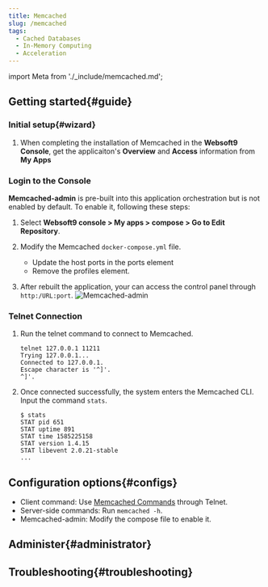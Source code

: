```yaml
---
title: Memcached
slug: /memcached
tags:
  - Cached Databases
  - In-Memory Computing
  - Acceleration
---
```


import Meta from './_include/memcached.md';

<Meta name="meta" />

## Getting started{#guide}

### Initial setup{#wizard}

1. When completing the installation of Memcached in the **Websoft9 Console**, get the applicaiton's **Overview** and **Access** information from **My Apps**  

### Login to the Console

**Memcached-admin** is pre-built into this application orchestration but is not enabled by default. To enable it, following these steps:

1. Select **Websoft9 console > My apps > compose > Go to Edit Repository**.

2. Modify the Memcached `docker-compose.yml` file.

   - Update the host ports in the ports element
   - Remove the profiles element.

3. After rebuilt the application, your can access the control panel through `http:/URL:port`.
  ![Memcached-admin](./assets/memcached-gui-websoft9.png)

### Telnet Connection

1. Run the telnet command to connect to Memcached.

   ```
   telnet 127.0.0.1 11211
   Trying 127.0.0.1...
   Connected to 127.0.0.1.
   Escape character is '^]'.
   ^]'.
   ```

3. Once connected successfully, the system enters the Memcached CLI. Input the command `stats`.

   ```
   $ stats
   STAT pid 651
   STAT uptime 891
   STAT time 1585225158
   STAT version 1.4.15
   STAT libevent 2.0.21-stable
   ...
   ```

## Configuration options{#configs}

- Client command: Use [Memcached Commands](https://github.com/memcached/memcached/wiki/Commands) through Telnet.
- Server-side commands: Run `memcached -h`.
- Memcached-admin: Modify the compose file to enable it.

## Administer{#administrator}

## Troubleshooting{#troubleshooting}


